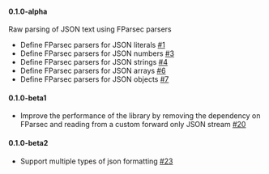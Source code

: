 #### 0.1.0-alpha

Raw parsing of JSON text using FParsec parsers

* Define FParsec parsers for JSON literals [#1](https://github.com/ptcoda/json-fs/issues/1)
* Define FParsec parsers for JSON numbers [#3](https://github.com/ptcoda/json-fs/issues/3)
* Define FParsec parsers for JSON strings [#4](https://github.com/ptcoda/json-fs/issues/4)
* Define FParsec parsers for JSON arrays [#6](https://github.com/ptcoda/json-fs/issues/6)
* Define FParsec parsers for JSON objects [#7](https://github.com/ptcoda/json-fs/issues/7)

#### 0.1.0-beta1

* Improve the performance of the library by removing the dependency on FParsec and reading from a custom forward only JSON stream [#20](https://github.com/ptcoda/json-fs/issues/20)

#### 0.1.0-beta2

* Support multiple types of json formatting [#23](https://github.com/ptcoda/json-fs/issues/23)